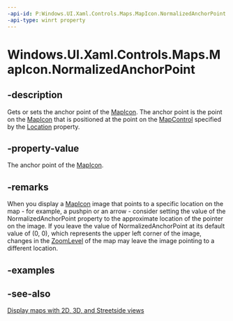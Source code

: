 ```yaml
---
-api-id: P:Windows.UI.Xaml.Controls.Maps.MapIcon.NormalizedAnchorPoint
-api-type: winrt property
---
```


<!-- Property syntax
public Windows.Foundation.Point NormalizedAnchorPoint { get;  set; }
-->

# Windows.UI.Xaml.Controls.Maps.MapIcon.NormalizedAnchorPoint

## -description
Gets or sets the anchor point of the [MapIcon](mapicon.md). The anchor point is the point on the [MapIcon](mapicon.md) that is positioned at the point on the [MapControl](mapcontrol.md) specified by the [Location](mapicon_location.md) property.

## -property-value
The anchor point of the [MapIcon](mapicon.md).

## -remarks
When you display a [MapIcon](mapicon.md) image that points to a specific location on the map - for example, a pushpin or an arrow - consider setting the value of the NormalizedAnchorPoint property to the approximate location of the pointer on the image. If you leave the value of NormalizedAnchorPoint at its default value of (0, 0), which represents the upper left corner of the image, changes in the [ZoomLevel](mapcontrol_zoomlevel.md) of the map may leave the image pointing to a different location.

## -examples

## -see-also
[Display maps with 2D, 3D, and Streetside views](https://msdn.microsoft.com/library/3839e00b-2c1e-4627-a45f-6dda98d7077f)
